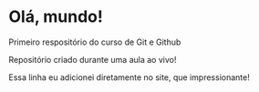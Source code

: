 # Olá, mundo!
 Primeiro respositório do curso de Git e Github

Repositório criado durante uma aula ao vivo!

Essa linha eu adicionei diretamente no site, que impressionante!
